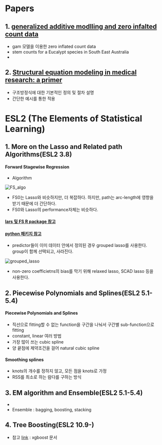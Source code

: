 Papers
=======

## 1. [generalized additive modlling and zero infalted count data](https://www.sciencedirect.com/science/article/pii/S0304380002001941)

* gam 모델을 이용한 zero inflated count data
* stem counts for a Eucalypt species in South East Australia
* 

## 2. [Structural equation modeling in medical research: a primer](https://bmcresnotes.biomedcentral.com/articles/10.1186/1756-0500-3-267)
* 구조방정식에 대한 기본적인 정의 및 절차 설명
* 간단한 예시를 통한 적용


# ESL2 (The Elements of Statistical Learning)
## 1. More on the Lasso and Related path Algorithms(ESL2 3.8)
#### Forward Stagewise Regression
  - Algorithm
  
  ![](https://github.com/miniii222/papers-summary/blob/master/More_on_the_Lasso/FS_algorithm.JPG "FS_algo")
  - FS0는 Lasso와 비슷하지만, 더 복잡하다. 하지만, path는 arc-length에 영향을 받기 때문에 더 간단하다.
  - FS0와 Lasso의 performance자체는 비슷하다.
#### [lars 및 FS R package 참고](https://cran.r-project.org/web/packages/lars/lars.pdf)
#### [python 패키지 참고](https://github.com/bbalasub1/glmnet_python/blob/master/test/glmnet_examples.ipynb)
  - predictor들이 이미 데이터 안에서 정의된 경우 grouped lasso를 사용한다. group이 함께 선택되고, 사라진다.
  
  ![](https://github.com/miniii222/papers-summary/blob/master/More_on_the_Lasso/grouped_lasso.JPG "grouped_lasso")
  - non-zero coefficietns의 bias를 막기 위해 relaxed lasso, SCAD lasso 등을 사용한다.
  
 ## 2. Piecewise Polynomials and Splines(ESL2 5.1-5.4)
#### Piecewise Polynomials and Splines
- 직선으로 fitting할 수 없는 function을 구간을 나눠서 구간별 sub-function으로 fitting
- constant, linear 여러 방법
- 가장 많이 쓰는 cubic spline
- 양 끝점에 제약조건을 걸어 natural cubic spline
#### Smoothing splines
- knots의 개수를 정하지 않고, 모든 점을 knots로 가정
- RSS를 최소로 하는 람다를 구하는 방식

## 3. EM algorithm and Ensemble(ESL2 5.1-5.4)
- 
- Ensemble : bagging, boosting, stacking

## 4. Tree Boosting(ESL2 10.9-)
- 참고 [link](https://xgboost.readthedocs.io/en/latest/tutorials/model.html) : xgboost 문서
